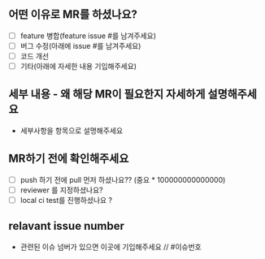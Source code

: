 ## 어떤 이유로 MR를 하셨나요?
- [ ] feature 병합(feature issue #를 남겨주세요)
- [ ] 버그 수정(아래에 issue #를 남겨주세요)
- [ ] 코드 개선
- [ ] 기타(아래에 자세한 내용 기입해주세요)

## 세부 내용 - 왜 해당 MR이 필요한지 자세하게 설명해주세요
- 세부사항을 항목으로 설명해주세요

## MR하기 전에 확인해주세요
- [ ] push 하기 전에 pull 먼저 하셨나요?? (중요 * 100000000000000)
- [ ] reviewer 를 지정하셨나요?
- [ ] local ci test를 진행하셨나요 ?

## relavant issue number
- 관련된 이슈 넘버가 있으면 이곳에 기입해주세요 // #이슈번호
